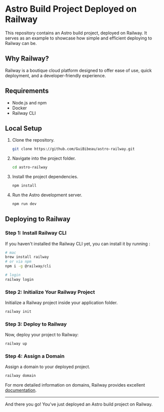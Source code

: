 # Astro Build Project Deployed on Railway

This repository contains an Astro build project, deployed on Railway. It serves as an example to showcase how simple and efficient deploying to Railway can be.

## Why Railway?

Railway is a boutique cloud platform designed to offer ease of use, quick deployment, and a developer-friendly experience.

## Requirements

- Node.js and npm
- Docker
- Railway CLI

## Local Setup

1. Clone the repository.
   ```bash
   git clone https://github.com/GuiBibeau/astro-railway.git
   ```
2. Navigate into the project folder.
   ```bash
   cd astro-railway
   ```
3. Install the project dependencies.
   ```bash
   npm install
   ```
4. Run the Astro development server.
   ```bash
   npm run dev
   ```

## Deploying to Railway

### Step 1: Install Railway CLI

If you haven't installed the Railway CLI yet, you can install it by running :

```bash
# mac
brew install railway
# or via npm
npm i -g @railway/cli

# login
railway login
```

### Step 2: Initialize Your Railway Project

Initialize a Railway project inside your application folder.

```bash
railway init
```

### Step 3: Deploy to Railway

Now, deploy your project to Railway:

```bash
railway up
```

### Step 4: Assign a Domain

Assign a domain to your deployed project.

```bash
railway domain
```

For more detailed information on domains, Railway provides excellent [documentation](https://docs.railway.app/develop/cli).

---

And there you go! You've just deployed an Astro build project on Railway.
